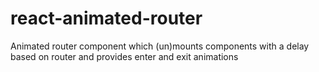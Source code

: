 # react-animated-router
Animated router component which (un)mounts components with a delay based on router and provides enter and exit animations
